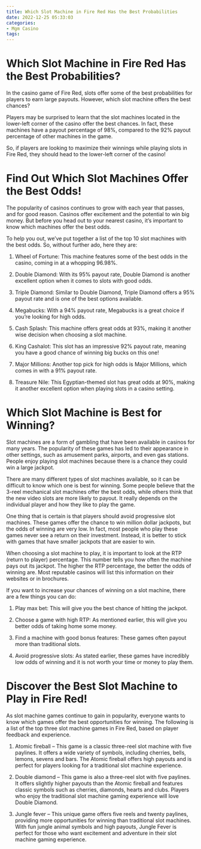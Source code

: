```yaml
---
title: Which Slot Machine in Fire Red Has the Best Probabilities
date: 2022-12-25 05:33:03
categories:
- Mgm Casino
tags:
---
```



#  Which Slot Machine in Fire Red Has the Best Probabilities?

In the casino game of Fire Red, slots offer some of the best probabilities for players to earn large payouts. However, which slot machine offers the best chances?

Players may be surprised to learn that the slot machines located in the lower-left corner of the casino offer the best chances. In fact, these machines have a payout percentage of 98%, compared to the 92% payout percentage of other machines in the game.

So, if players are looking to maximize their winnings while playing slots in Fire Red, they should head to the lower-left corner of the casino!

#  Find Out Which Slot Machines Offer the Best Odds!

The popularity of casinos continues to grow with each year that passes, and for good reason. Casinos offer excitement and the potential to win big money. But before you head out to your nearest casino, it’s important to know which machines offer the best odds.

To help you out, we’ve put together a list of the top 10 slot machines with the best odds. So, without further ado, here they are:

1. Wheel of Fortune: This machine features some of the best odds in the casino, coming in at a whopping 96.98%.

2. Double Diamond: With its 95% payout rate, Double Diamond is another excellent option when it comes to slots with good odds.

3. Triple Diamond: Similar to Double Diamond, Triple Diamond offers a 95% payout rate and is one of the best options available.

4. Megabucks: With a 94% payout rate, Megabucks is a great choice if you’re looking for high odds.

5. Cash Splash: This machine offers great odds at 93%, making it another wise decision when choosing a slot machine.

6. King Cashalot: This slot has an impressive 92% payout rate, meaning you have a good chance of winning big bucks on this one!

7. Major Millions: Another top pick for high odds is Major Millions, which comes in with a 91% payout rate.

8. Treasure Nile: This Egyptian-themed slot has great odds at 90%, making it another excellent option when playing slots in a casino setting.

#  Which Slot Machine is Best for Winning?

Slot machines are a form of gambling that have been available in casinos for many years. The popularity of these games has led to their appearance in other settings, such as amusement parks, airports, and even gas stations. People enjoy playing slot machines because there is a chance they could win a large jackpot.

There are many different types of slot machines available, so it can be difficult to know which one is best for winning. Some people believe that the 3-reel mechanical slot machines offer the best odds, while others think that the new video slots are more likely to payout. It really depends on the individual player and how they like to play the game.

One thing that is certain is that players should avoid progressive slot machines. These games offer the chance to win million dollar jackpots, but the odds of winning are very low. In fact, most people who play these games never see a return on their investment. Instead, it is better to stick with games that have smaller jackpots that are easier to win.

When choosing a slot machine to play, it is important to look at the RTP (return to player) percentage. This number tells you how often the machine pays out its jackpot. The higher the RTP percentage, the better the odds of winning are. Most reputable casinos will list this information on their websites or in brochures.

If you want to increase your chances of winning on a slot machine, there are a few things you can do:

1) Play max bet: This will give you the best chance of hitting the jackpot.

2) Choose a game with high RTP: As mentioned earlier, this will give you better odds of taking home some money.

3) Find a machine with good bonus features: These games often payout more than traditional slots.

4) Avoid progressive slots: As stated earlier, these games have incredibly low odds of winning and it is not worth your time or money to play them.

#  Discover the Best Slot Machine to Play in Fire Red!

As slot machine games continue to gain in popularity, everyone wants to know which games offer the best opportunities for winning. The following is a list of the top three slot machine games in Fire Red, based on player feedback and experience.

1. Atomic fireball – This game is a classic three-reel slot machine with five paylines. It offers a wide variety of symbols, including cherries, bells, lemons, sevens and bars. The Atomic fireball offers high payouts and is perfect for players looking for a traditional slot machine experience.

2. Double diamond – This game is also a three-reel slot with five paylines. It offers slightly higher payouts than the Atomic fireball and features classic symbols such as cherries, diamonds, hearts and clubs. Players who enjoy the traditional slot machine gaming experience will love Double Diamond.

3. Jungle fever – This unique game offers five reels and twenty paylines, providing more opportunities for winning than traditional slot machines. With fun jungle animal symbols and high payouts, Jungle Fever is perfect for those who want excitement and adventure in their slot machine gaming experience.